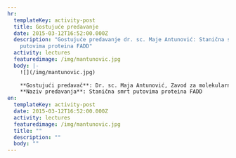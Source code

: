 ```yaml
---
hr:
  templateKey: activity-post
  title: Gostujuće predavanje
  date: 2015-03-12T16:52:00.000Z
  description: "Gostujuće predavanje dr. sc. Maje Antunović: Stanična smrt
    putovima proteina FADD"
  activity: lectures
  featuredimage: /img/mantunovic.jpg
  body: |-
    ![](/img/mantunovic.jpg)
    
    **Gostujući predavač**: Dr. sc. Maja Antunović, Zavod za molekularnu biologiju, Biološki odsjek PMF-a, Sveučilište u Zagrebu, Zagreb
    **Naziv predavanja**: Stanična smrt putovima proteina FADD
en:
  templateKey: activity-post
  date: 2015-03-12T16:52:00.000Z
  activity: lectures
  featuredimage: /img/mantunovic.jpg
  title: ""
  description: ""
  body: ""
---
```

